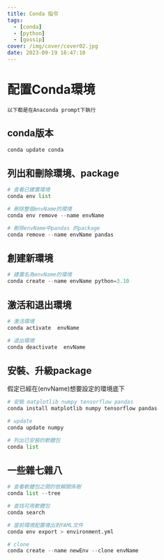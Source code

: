 ```yaml
---
title: Conda 指令
tags:
  - [conda]
  - [python]
  - [gossip]
cover: /img/cover/cover02.jpg
date: 2023-09-19 16:47:10
---
```


# 配置Conda環境

`以下都是在Anaconda prompt下執行`

## conda版本

```python
conda update conda
```

## **列出和刪除環境、package**

```python
# 查看已建置環境
conda env list

# 刪除整個envName的環境
conda env remove --name envName

# 刪除envName中pandas 的package
conda remove --name envName pandas 
```

## **創建新環境**

```python
# 建置名為envName的環境
conda create --name envName python=3.10
```

## **激活和退出環境**

```python
# 激活環境
conda activate  envName

# 退出環境
conda deactivate  envName
```

## 安裝、升級package

假定已經在(envName)想要設定的環境底下

```python
# 安裝 matplotlib numpy tensorflow pandas
conda install matplotlib numpy tensorflow pandas

# update
conda update numpy

# 列出已安裝的軟體包
conda list
```

## 一些雜七雜八

```python
# 查看軟體包之間的依賴關係樹
conda list --tree   

# 查找可用軟體包
conda search

# 當前環境配置導出到YAML文件
conda env export > environment.yml

# clone
conda create --name newEnv --clone envName

```